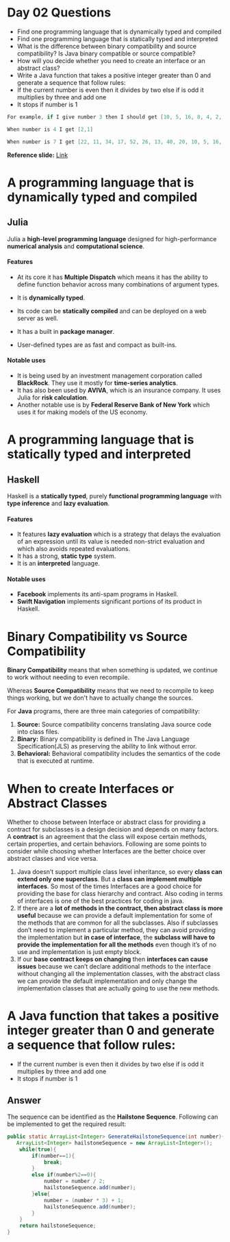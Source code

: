# **Day 02 Questions**

- Find one programming language that is dynamically typed and compiled
-  Find one programming language that is statically typed and interpreted
-  What is the difference between binary compatibility and source compatibility? Is Java binary compatible or source compatible?
-  How will you decide whether you need to create an interface or an abstract class?
-  Write a Java function that takes a positive integer greater than 0 and generate a sequence that follow rules:
  - If the current number is even then it divides by two else if is odd it multiplies by three and add one
  - It stops if number is 1

```java
For example, if I give number 3 then I should get [10, 5, 16, 8, 4, 2, 1] 

When number is 4 I get [2,1]

When number is 7 I get [22, 11, 34, 17, 52, 26, 13, 40, 20, 10, 5, 16, 8, 4, 2, 1]

```

**Reference slide:** [Link](http://bit.ly/fs101-day02)

# **A programming language that is dynamically typed and compiled**

## **Julia** 

Julia a **high-level programming language** designed for high-performance **numerical analysis** and **computational science**. 

#### **Features**

* At its core it has **Multiple Dispatch** which means it has the ability to define function behavior across many combinations of argument types.

* It is **dynamically typed**.

* Its code can be **statically compiled** and can be deployed on a web server as well.

* It has a built in **package manager**. 

* User-defined types are as fast and compact as built-ins.

#### **Notable uses**


* It is being used by an investment management corporation called **BlackRock**. They use it mostly for **time-series analytics**.
* It has also been used by **AVIVA**, which is an insurance company. It uses Julia for **risk calculation**.
* Another notable use is by **Federal Reserve Bank of New York** which uses it for making models of the US economy.




# **A programming language that is statically typed and interpreted**

## **Haskell**

Haskell is a **statically typed**, purely **functional programming language** with **type inference** and **lazy evaluation**.

#### **Features**

- It features **lazy evaluation** which is a strategy that delays the evaluation of an expression until its value is needed non-strict evaluation and which also avoids repeated evaluations.
- It has a strong, **static type** system.
- It is an **interpreted** language.

#### **Notable uses**

- **Facebook** implements its anti-spam programs in Haskell.
- **Swift Navigation**  implements significant portions of its product in Haskell.

# **Binary Compatibility vs Source Compatibility**

**Binary Compatibility** means that when something is updated, we continue to work without needing to even recompile.

Whereas **Source Compatibility** means that we need to recompile to keep things working, but we don't have to actually change the sources. 

For **Java** programs, there are three main categories of compatibility:

1. **Source:** Source compatibility concerns translating Java source code into class files.
2. **Binary:** Binary compatibility is defined in The Java Language Specification(JLS) as preserving the ability to link without error.
3. **Behavioral:** Behavioral compatibility includes the semantics of the code that is executed at runtime.

# **When to create Interfaces or Abstract Classes**

Whether to choose between Interface or abstract class for providing a contract for subclasses is a design decision and depends on many factors. A **contract** is an agreement that the class will expose certain methods, certain properties, and certain behaviors. Following are some points to consider while choosing whether Interfaces are the better choice over abstract classes and vice versa.

1. Java doesn’t support multiple class level inheritance, so every **class can extend only one superclass**. But a **class can implement multiple interfaces**. So most of the times Interfaces are a good choice for providing the base for class hierarchy and contract. Also coding in terms of interfaces is one of the best practices for coding in java.
2. If there are a **lot of methods in the contract, then abstract class is more useful** because we can provide a default implementation for some of the methods that are common for all the subclasses. Also if subclasses don’t need to implement a particular method, they can avoid providing the implementation but **in case of interface**, the **subclass will have to provide the implementation for all the methods** even though it’s of no use and implementation is just empty block.
3. If our **base contract keeps on changing** then **interfaces can cause issues** because we can’t declare additional methods to the interface without changing all the implementation classes, with the abstract class we can provide the default implementation and only change the implementation classes that are actually going to use the new methods.



# **A Java function that takes a positive integer greater than 0 and generate a sequence that follow rules:**

- If the current number is even then it divides by two else if is odd it multiplies by three and add one
- It stops if number is 1

## **Answer**

The sequence can be identified as the **Hailstone Sequence**. Following can be implemented to get the required result:

```java
public static ArrayList<Integer> GenerateHailstoneSequence(int number){
   ArrayList<Integer> hailstoneSequence = new ArrayList<Integer>();
    while(true){
        if(number==1){
            break;
        }
        else if(number%2==0){
            number = number / 2;
        	hailstoneSequence.add(number);
        }else{
            number = (number * 3) + 1;
            hailstoneSequence.add(number);
        }
    }
    return hailstoneSequence;
}
```

